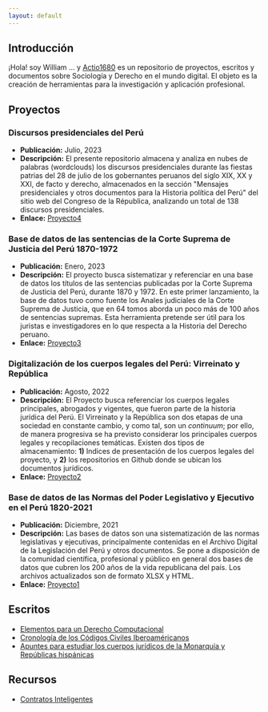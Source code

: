 ```yaml
---
layout: default
---
```

## Introducción

¡Hola! soy William ... y [Actio1680](https://github.com/actio1680) es un repositorio de proyectos, escritos y documentos sobre Sociología y Derecho en el mundo digital. El objeto es la creación de herramientas para la investigación y aplicación profesional.

<!-- <img class="profile-picture" src="codefavicon.png"> -->

## Proyectos 

### Discursos presidenciales del Perú 
- **Publicación:** Julio, 2023
- **Descripción:** El presente repositorio almacena y analiza en nubes de palabras (wordclouds) los discursos presidenciales durante las fiestas patrias del 28 de julio de los gobernantes peruanos del siglo XIX, XX y XXI, de facto y derecho, almacenados en la sección "Mensajes presidenciales y otros documentos para la Historia política del Perú" del sitio web del Congreso de la Républica, analizando un total  de 138 discursos presidenciales. 
- **Enlace:** [Proyecto4](proyecto4/presentacion4.md)

### Base de datos de las sentencias de la Corte Suprema de Justicia del Perú 1870-1972
- **Publicación:** Enero, 2023
- **Descripción:** El proyecto busca sistematizar y referenciar en una base de datos los títulos de las sentencias publicadas por la Corte Suprema de Justicia del Perú, durante 1870 y 1972. En este primer lanzamiento, la base de datos tuvo como fuente los Anales judiciales de la Corte Suprema de Justicia, que en 64 tomos aborda un poco más de 100 años de sentencias supremas. Esta herramienta pretende ser útil para los juristas e investigadores en lo que respecta a la Historia del Derecho peruano. 
- **Enlace:** [Proyecto3](proyecto3/presentacion3.md)

### Digitalización de los cuerpos legales del Perú: Virreinato y República
- **Publicación:** Agosto, 2022
- **Descripción:** El Proyecto busca referenciar los cuerpos legales principales, abrogados y vigentes, que fueron parte de la historia jurídica del Perú. El Virreinato y la República son dos etapas de una sociedad en constante cambio, y como tal, son un *continuum*; por ello, de manera progresiva se ha previsto considerar los principales cuerpos legales y recopilaciones temáticas. Existen dos tipos de almacenamiento: **1)** Indices de presentación de los cuerpos legales del proyecto, y **2)** los repositorios en Github donde se ubican los documentos jurídicos. 
- **Enlace:** [Proyecto2](proyecto2/presentacion2.md)

### Base de datos de las Normas del Poder Legislativo y Ejecutivo en el Perú 1820-2021
- **Publicación:** Diciembre, 2021
- **Descripción:** Las bases de datos son una sistematización de las normas legislativas y ejecutivas, principalmente contenidas en el Archivo Digital de la Legislación del Perú y otros documentos. Se pone a disposición de la comunidad científica, profesional y público en general dos bases de datos que cubren los 200 años de la vida republicana del país. Los archivos actualizados son de formato XLSX y HTML. 
- **Enlace:** [Proyecto1](proyecto1/presentacion1.md)

## Escritos
- [Elementos para un Derecho Computacional](escritos/elementos-derecho-computacional.md)
- [Cronología de los Códigos Civiles Iberoaméricanos](escritos/cronologiacc.md)
- [Apuntes para estudiar los cuerpos jurídicos de la Monarquía y Repúblicas hispánicas](escritos/apuntes-derecho-hispanico.md)

## Recursos
- [Contratos Inteligentes](https://github.com/actio1680/Contratos-inteligentes)



